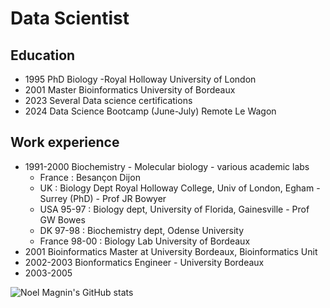 # Data Scientist

## Education
- 1995 PhD Biology -Royal Holloway University of London
- 2001 Master Bioinformatics University of Bordeaux
- 2023 Several Data science certifications
- 2024 Data Science Bootcamp (June-July) Remote Le Wagon

## Work experience
- 1991-2000 Biochemistry - Molecular biology - various academic labs
    - France : Besançon Dijon
    - UK : Biology Dept Royal Holloway College, Univ of London, Egham - Surrey (PhD) - Prof JR Bowyer
    - USA 95-97 : Biology dept, University of Florida, Gainesville - Prof GW Bowes
    - DK 97-98 : Biochemistry dept, Odense University
    - France 98-00 : Biology Lab University of Bordeaux
- 2001 Bioinformatics Master at University Bordeaux, Bioinformatics Unit
- 2002-2003 Bionformatics Engineer - University Bordeaux
- 2003-2005 


![Noel Magnin's GitHub stats](https://github-readme-stats.vercel.app/api?username=noel-magnin&show_icons=true&theme=transparent)
